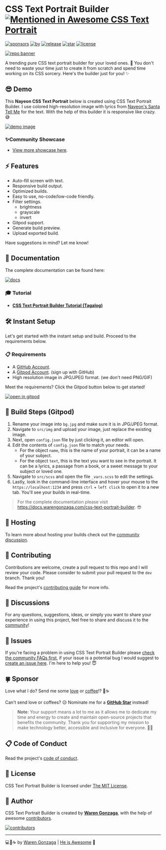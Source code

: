 # CSS Text Portrait Builder [![Mentioned in Awesome CSS Text Portrait](https://awesome.re/mentioned-badge-flat.svg)](https://github.com/warengonzaga/awesome-css-text-portrait)

[![sponsors](https://img.shields.io/badge/Sponsor-%E2%9D%A4-%23db61a2.svg?&logo=github&logoColor=white&labelColor=181717&style=flat-square)](https://github.com/sponsors/warengonzaga) [![by](https://img.shields.io/badge/by-Waren%20Gonzaga-blue.svg?longCache=true&style=flat-square)](https://github.com/warengonzaga) [![release](https://img.shields.io/github/release/warengonzaga/css-text-portrait-builder.svg?style=flat-square)](https://github.com/warengonzaga/css-text-portrait-builder/releases) [![star](https://img.shields.io/github/stars/warengonzaga/css-text-portrait-builder.svg?style=flat-square)](https://github.com/warengonzaga/css-text-portrait-builder/stargazers) [![license](https://img.shields.io/github/license/warengonzaga/css-text-portrait-builder.svg?style=flat-square)](https://github.com/warengonzaga/css-text-portrait-builder/blob/main/license)

[![repo banner](.github/img/repo_banner.png)](https://github.com/warengonzaga/css-text-portrait-builder)

A trending pure CSS text portrait builder for your loved ones. 🥰 You don't need to waste your time just to create it from scratch and spend time working on its CSS sorcery. Here's the builder just for you! ✨

## 😎 Demo

This **Nayeon CSS Text Portrait** below is created using CSS Text Portrait Builder. I use colored high-resolution image with lyrics from [Nayeon's Santa Tell Me](https://www.youtube.com/watch?v=XO9GiPOLd3I) for the text. With the help of this builder it is responsive like crazy. 😅

[![demo image](./.github/img/demo.gif)](https://css-text-portrait-builder.vercel.app)

### ✨Community Showcase

- [View more showcase here](https://github.com/WarenGonzaga/css-text-portrait-builder/discussions/categories/showcase).

## ⚡ Features

- Auto-fill screen with text.
- Responsive build output.
- Optimized builds.
- Easy to use, no-code/low-code friendly.
- Filter settings.
  - brightness
  - grayscale
  - invert
- Gitpod support.
- Generate build preview.
- Upload exported build.

Have suggestions in mind? Let me know!

## 📖 Documentation

The complete documentation can be found here:

[![docs](https://img.shields.io/badge/Docs-docs.warengonzaga.com/css--text--portrait--builder-blue.svg?longCache=true&style=for-the-badge)](https://docs.warengonzaga.com/css-text-portrait-builder)

### 🎓 Tutorial

- **[CSS Text Portrait Builder Tutorial (Tagalog)](https://youtu.be/K6FbjwvVq_g)**

## 🛠️ Instant Setup

Let's get started with the instant setup and build. Proceed to the requirements below.

### 📋 Requirements

- A [GitHub Account](https://github.com/signup).
- A [Gitpod Account](https://gitpod.io). (sign up with GitHub)
- High resolution image in JPG/JPEG format. (we don't need PNG/GIF)

Meet the requirements? Click the Gitpod button below to get started!

[![open in gitpod](https://gitpod.io/button/open-in-gitpod.svg)](https://gitpod.io/#github.com/warengonzaga/css-text-portrait-builder)

## 🔨 Build Steps (Gitpod)

1. Rename your image into `bg.jpg` and make sure it is in JPG/JPEG format.
2. Navigate to `src/img` and upload your image, just replace the existing image.
3. Next, open `config.json` file by just clicking it, an editor will open.
4. Edit the contents of `config.json` file to match your needs.
   - For the object `name`, this is the name of your portrait, it can be a name of your subject.
   - For the object `text`, this is the text you want to see in the portrait. It can be a lyrics, a passage from a book, or a sweet message to your subject or loved one.
5. Navigate to `src/scss` and open the file `_vars.scss` to edit the settings.
6. Lastly, look in the command-line interface and hover your mouse to the `https://localhost:1234` and press `ctrl` + `left click` to open it to a new tab. You'll see your builds in real-time.

> For the complete documentation please visit <https://docs.warengonzaga.com/css-text-portrait-builder>. 😎

## 📡 Hosting

To learn more about hosting your builds check out the [community discussion](https://github.com/warengonzaga/css-text-portrait-builder/discussions).

## 🎯 Contributing

Contributions are welcome, create a pull request to this repo and I will review your code. Please consider to submit your pull request to the `dev` branch. Thank you!

Read the project's [contributing guide](./CONTRIBUTING.md) for more info.

## 💬 Discussions

For any questions, suggestions, ideas, or simply you want to share your experience in using this project, feel free to share and discuss it to the [community](https://github.com/warengonzaga/css-text-portrait-builder/discussions)!

## 🐛 Issues

If you're facing a problem in using CSS Text Portrait Builder please [check the community FAQs first](https://github.com/WarenGonzaga/css-text-portrait-builder/discussions?discussions_q=label%3Afaq), if your issue is a potential bug I would suggest to [create an issue here](https://github.com/warengonzaga/css-text-portrait-builder/issues/new). I'm here to help you! 😇

## 🍀 Sponsor

Love what I do? Send me some [love](https://github.com/sponsors/warengonzaga) or [coffee](https://buymeacoff.ee/warengonzaga)!? 💖☕

Can't send love or coffees? 😥 Nominate me for a **[GitHub Star](https://stars.github.com/nominate)** instead!

> **Note**: Your support means a lot to me as it allows me to dedicate my time and energy to create and maintain open-source projects that benefits the community. Thank you for supporting my mission to make technology better, accessible and inclusive for everyone. 🙏😇

## 📋 Code of Conduct

Read the project's [code of conduct](./code_of_conduct.md).

## 📃 License

CSS Text Portrait Builder is licensed under [The MIT License](https://opensource.org/licenses/MIT).

## 📝 Author

CSS Text Portrait Builder is created by **[Waren Gonzaga](https://github.com/warengonzaga)**, with the help of awesome [contributors](https://github.com/warengonzaga/css-text-portrait-builder/graphs/contributors).

[![contributors](https://contrib.rocks/image?repo=warengonzaga/css-text-portrait-builder)](https://github.com/warengonzaga/css-text-portait-builder/graphs/contributors)

---

💻💖☕ by [Waren Gonzaga](https://warengonzaga.com) | [He is Awesome](https://www.youtube.com/watch?v=HHrxS4diLew&t=44s) 🙏
